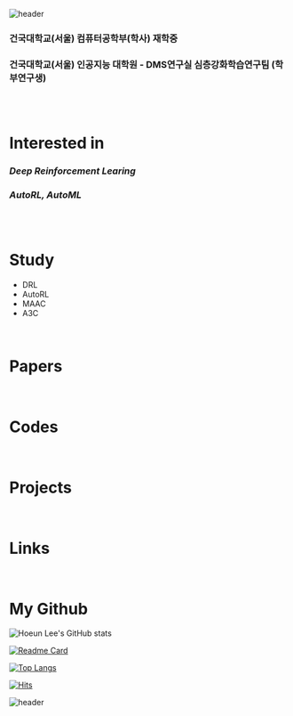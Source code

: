 ![header](https://capsule-render.vercel.app/api?type=waving&color=timeGradient&section=header&height=240&text=Hoeun%20Lee's%20Github&fontSize=50)

### 건국대학교(서울) 컴퓨터공학부(학사) 재학중
### 건국대학교(서울) 인공지능 대학원 - DMS연구실 심층강화학습연구팀 (학부연구생)

<br><br>

# Interested in
### *Deep Reinforcement Learing*
### *AutoRL, AutoML*

<br><br>

# Study
- DRL
- AutoRL
- MAAC
- A3C

<br>

# Papers

<br>

# Codes

<br>

# Projects

<br>

# Links

<br>

# My Github 

![Hoeun Lee's GitHub stats](https://github-readme-stats.vercel.app/api?username=leehe228&hide=contribs,prs&count_private=true&show_icons=true)

[![Readme Card](https://github-readme-stats.vercel.app/api/pin/?username=leehe228&repo=Konkuk_Univ_CSE)](https://github.com/leehe228/Konkuk_Univ_CSE)

[![Top Langs](https://github-readme-stats.vercel.app/api/top-langs/?username=leehe228&layout=compact)](https://github.com/leehe228)

[![Hits](https://hits.seeyoufarm.com/api/count/incr/badge.svg?url=https%3A%2F%2Fgithub.com%2Fleehe228%2F&count_bg=%232AADCB&title_bg=%23373737&icon=github.svg&icon_color=%23FFFFFF&title=hits&edge_flat=false)](https://hits.seeyoufarm.com)

![header](https://capsule-render.vercel.app/api?type=waving&color=timeGradient&section=footer)

